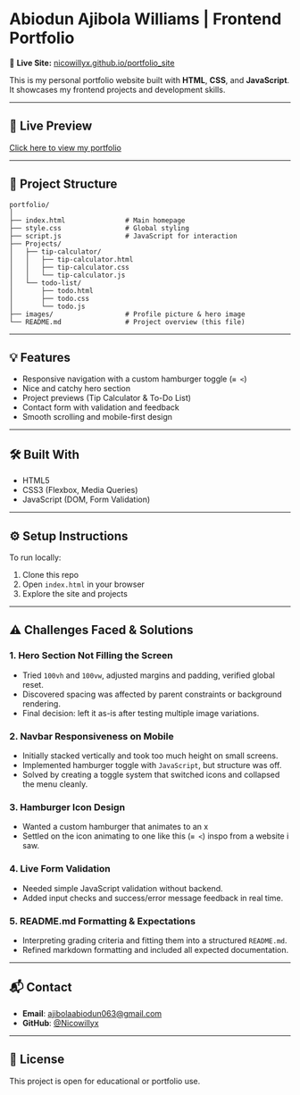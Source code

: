 # Abiodun Ajibola Williams | Frontend Portfolio

🔗 **Live Site:** [nicowillyx.github.io/portfolio_site](https://nicowillyx.github.io/portfolio_site)

This is my personal portfolio website built with **HTML**, **CSS**, and **JavaScript**.  
It showcases my frontend projects and development skills.

---

## 🔗 Live Preview

[Click here to view my portfolio](https://nicowillyx.github.io/portfolio_site/)

---

## 📁 Project Structure

```
portfolio/
│
├── index.html               # Main homepage
├── style.css                # Global styling
├── script.js                # JavaScript for interaction
├── Projects/
│   ├── tip-calculator/
│   │   ├── tip-calculator.html
│   │   ├── tip-calculator.css
│   │   └── tip-calculator.js
│   └── todo-list/
│       ├── todo.html
│       ├── todo.css
│       └── todo.js
├── images/                  # Profile picture & hero image
└── README.md                # Project overview (this file)
```

---

## 💡 Features

- Responsive navigation with a custom hamburger toggle (`≡ <`)
- Nice and catchy hero section 
- Project previews (Tip Calculator & To-Do List)
- Contact form with validation and feedback
- Smooth scrolling and mobile-first design

---

## 🛠️ Built With

- HTML5  
- CSS3 (Flexbox, Media Queries)  
- JavaScript (DOM, Form Validation)

---

## ⚙️ Setup Instructions

To run locally:
1. Clone this repo
2. Open `index.html` in your browser
3. Explore the site and projects

---

## ⚠️ Challenges Faced & Solutions

### 1. Hero Section Not Filling the Screen
- Tried `100vh` and `100vw`, adjusted margins and padding, verified global reset.
- Discovered spacing was affected by parent constraints or background rendering.
- Final decision: left it as-is after testing multiple image variations.

### 2. Navbar Responsiveness on Mobile
- Initially stacked vertically and took too much height on small screens.
- Implemented hamburger toggle with `JavaScript`, but structure was off.
- Solved by creating a toggle system that switched icons and collapsed the menu cleanly.

### 3. Hamburger Icon Design
- Wanted a custom hamburger that animates to an x 
- Settled on the  icon animating to one like this (`≡ <`) inspo from a website i saw.

### 4. Live Form Validation
- Needed simple JavaScript validation without backend.
- Added input checks and success/error message feedback in real time.

### 5. README.md Formatting & Expectations
- Interpreting grading criteria and fitting them into a structured `README.md`.
- Refined markdown formatting and included all expected documentation.


---

## 📬 Contact

- **Email**: ajibolaabiodun063@gmail.com  
- **GitHub**: [@Nicowillyx](https://github.com/Nicowillyx)

---

## 📝 License

This project is open for educational or portfolio use.